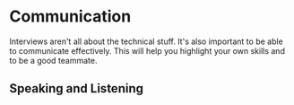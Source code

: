 # Communication

Interviews aren't all about the technical stuff. It's also important to be able to communicate effectively. This will help you highlight your own skills and to be a good teammate.

## Speaking and Listening
